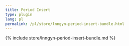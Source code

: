 ```yaml
---
title: Period Insert
type: plugin
lang: pl
permalink: /pl/store/lnngyn-period-insert-bundle.html
---
```


{% include store/lnngyn-period-insert-bundle.md %}
